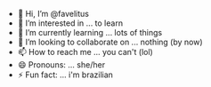 - 👋 Hi, I’m @favelitus
- 👀 I’m interested in ... to learn
- 🌱 I’m currently learning ... lots of things
- 💞️ I’m looking to collaborate on ... nothing (by now)
- 📫 How to reach me ... you can't (lol)
- 😄 Pronouns: ... she/her
- ⚡ Fun fact: ... i'm brazilian

<!---
favelitus/favelitus is a ✨ special ✨ repository because its `README.md` (this file) appears on your GitHub profile.
You can click the Preview link to take a look at your changes.
--->
